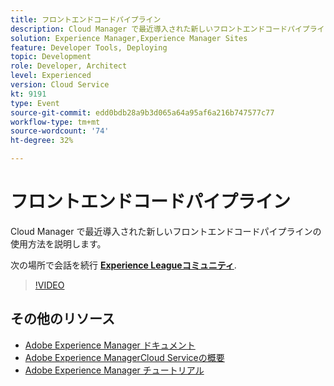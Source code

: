 ```yaml
---
title: フロントエンドコードパイプライン
description: Cloud Manager で最近導入された新しいフロントエンドコードパイプラインの使用方法を説明します。
solution: Experience Manager,Experience Manager Sites
feature: Developer Tools, Deploying
topic: Development
role: Developer, Architect
level: Experienced
version: Cloud Service
kt: 9191
type: Event
source-git-commit: edd0bdb28a9b3d065a64a95af6a216b747577c77
workflow-type: tm+mt
source-wordcount: '74'
ht-degree: 32%

---
```


# フロントエンドコードパイプライン

Cloud Manager で最近導入された新しいフロントエンドコードパイプラインの使用方法を説明します。

次の場所で会話を続行 **[Experience Leagueコミュニティ](https://adobe.ly/2XVcBg8)**.

>[!VIDEO](https://video.tv.adobe.com/v/337886/?quality=12&learn=on&hidetitle=true)

## その他のリソース

- [Adobe Experience Manager ドキュメント](https://experienceleague.adobe.com/docs/experience-manager-cloud-service.html?lang=ja)
- [Adobe Experience ManagerCloud Serviceの概要](https://experienceleague.adobe.com/docs/experience-manager-cloud-service/overview/home.html?lang=ja)
- [Adobe Experience Manager チュートリアル](https://experienceleague.adobe.com/docs/experience-manager-tutorials.html?lang=ja)

